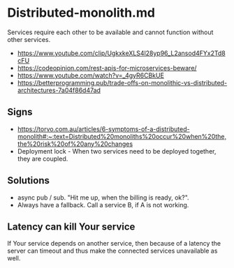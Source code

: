 # Distributed-monolith.md
Services require each other to be available and cannot function without other services.

* https://www.youtube.com/clip/UgkxkeXLS4l28yp96_L2ansod4FYx2Td8cFU
* https://codeopinion.com/rest-apis-for-microservices-beware/
* https://www.youtube.com/watch?v=_4gyR6CBkUE
* https://betterprogramming.pub/trade-offs-on-monolithic-vs-distributed-architectures-7a04f86d47ad

## Signs
* https://torvo.com.au/articles/6-symptoms-of-a-distributed-monolith#:~:text=Distributed%20monoliths%20occur%20when%20the,the%20risk%20of%20any%20changes
* Deployment lock - When two services need to be deployed together, they are coupled.

## Solutions
* async pub / sub. "Hit me up, when the billing is ready, ok?".
* Always have a fallback. Call a service B, if A is not working.

## Latency can kill Your service
If Your service depends on another service, then because of a latency the server can timeout and thus make the connected services unavailable as well.
